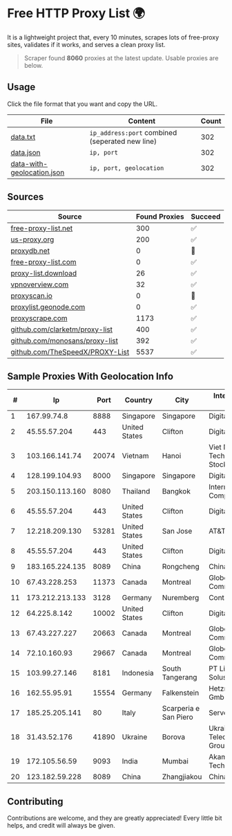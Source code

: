 
# Free HTTP Proxy List 🌍

It is a lightweight project that, every 10 minutes, scrapes lots of free-proxy sites, validates if it works, and serves a clean proxy list.


> Scraper found **8060** proxies at the latest update. Usable proxies are below.

## Usage

Click the file format that you want and copy the URL.


|File|Content|Count|
|----|-------|-----|
|[data.txt](https://raw.githubusercontent.com/themiralay/Proxy-List-World/master/data.txt)|`ip_address:port` combined (seperated new line)|302|
|[data.json](https://raw.githubusercontent.com/themiralay/Proxy-List-World/master/data.json)|`ip, port`|302|
|[data-with-geolocation.json](https://raw.githubusercontent.com/themiralay/Proxy-List-World/master/data-with-geolocation.json)|`ip, port, geolocation`|302|

## Sources

|Source|Found Proxies|Succeed|
|------|-------------|-------|
|[free-proxy-list.net](https://free-proxy-list.net)|300|✅|
|[us-proxy.org](https://www.us-proxy.org)|200|✅|
|[proxydb.net](http://proxydb.net)|0|🚫|
|[free-proxy-list.com](https://free-proxy-list.com/?page=&port=&type%5B%5D=http&type%5B%5D=https&up_time=0&search=Search)|0|✅|
|[proxy-list.download](https://www.proxy-list.download/HTTP)|26|✅|
|[vpnoverview.com](https://vpnoverview.com/privacy/anonymous-browsing/free-proxy-servers)|32|✅|
|[proxyscan.io](https://www.proxyscan.io)|0|🚫|
|[proxylist.geonode.com](https://proxylist.geonode.com/api/proxy-list?limit=300&page=1&sort_by=lastChecked&sort_type=desc&protocols=http,https)|0|✅|
|[proxyscrape.com](https://api.proxyscrape.com/v2/?request=displayproxies&protocol=http&timeout=10000&country=all&ssl=all&anonymity=all)|1173|✅|
|[github.com/clarketm/proxy-list](https://raw.githubusercontent.com/clarketm/proxy-list/master/proxy-list-raw.txt)|400|✅|
|[github.com/monosans/proxy-list](https://raw.githubusercontent.com/monosans/proxy-list/main/proxies/http.txt)|392|✅|
|[github.com/TheSpeedX/PROXY-List](https://raw.githubusercontent.com/TheSpeedX/PROXY-List/master/http.txt)|5537|✅|


## Sample Proxies With Geolocation Info

|#|Ip|Port|Country|City|Internet Service Provider|
|-|--|----|-------|----|-------------------------|
|1|167.99.74.8|8888|Singapore|Singapore|DigitalOcean, LLC|
|2|45.55.57.204|443|United States|Clifton|DigitalOcean, LLC|
|3|103.166.141.74|20074|Vietnam|Hanoi|Viet NAM Cloud Technology Joint Stock Company|
|4|128.199.104.93|8000|Singapore|Singapore|DigitalOcean, LLC|
|5|203.150.113.160|8080|Thailand|Bangkok|Internet Thailand Company Ltd.|
|6|45.55.57.204|443|United States|Clifton|DigitalOcean, LLC|
|7|12.218.209.130|53281|United States|San Jose|AT&T Services, Inc.|
|8|45.55.57.204|443|United States|Clifton|DigitalOcean, LLC|
|9|183.165.224.135|8089|China|Rongcheng|Chinanet|
|10|67.43.228.253|11373|Canada|Montreal|GloboTech Communications|
|11|173.212.213.133|3128|Germany|Nuremberg|Contabo GmbH|
|12|64.225.8.142|10002|United States|Clifton|DigitalOcean, LLC|
|13|67.43.227.227|20663|Canada|Montreal|GloboTech Communications|
|14|72.10.160.93|29667|Canada|Montreal|GloboTech Communications|
|15|103.99.27.146|8181|Indonesia|South Tangerang|PT Lintas Network Solusi|
|16|162.55.95.91|15554|Germany|Falkenstein|Hetzner Online GmbH|
|17|185.25.205.141|80|Italy|Scarperia e San Piero|Servereasy Italy|
|18|31.43.52.176|41890|Ukraine|Borova|Ukrainian Telecommunication Group LLC|
|19|172.105.56.59|9093|India|Mumbai|Akamai Technologies|
|20|123.182.59.228|8089|China|Zhangjiakou|China Telecom|



## Contributing

Contributions are welcome, and they are greatly appreciated! Every
little bit helps, and credit will always be given.

